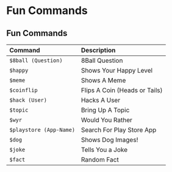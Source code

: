 # Fun Commands

## Fun Commands

| Command | Description |
| :--- | :--- |
| `$8ball (Question)` | 8Ball Question |
| `$happy` | Shows Your Happy Level |
| `$meme` | Shows A Meme |
| `$coinflip` | Flips A Coin \(Heads or Tails\) |
| `$hack (User)` | Hacks A User |
| `$topic` | Bring Up A Topic |
| `$wyr` | Would You Rather |
| `$playstore (App-Name)` | Search For Play Store App |
| `$dog` | Shows Dog Images! |
| `$joke` | Tells You a Joke |
| `$fact` | Random Fact |

